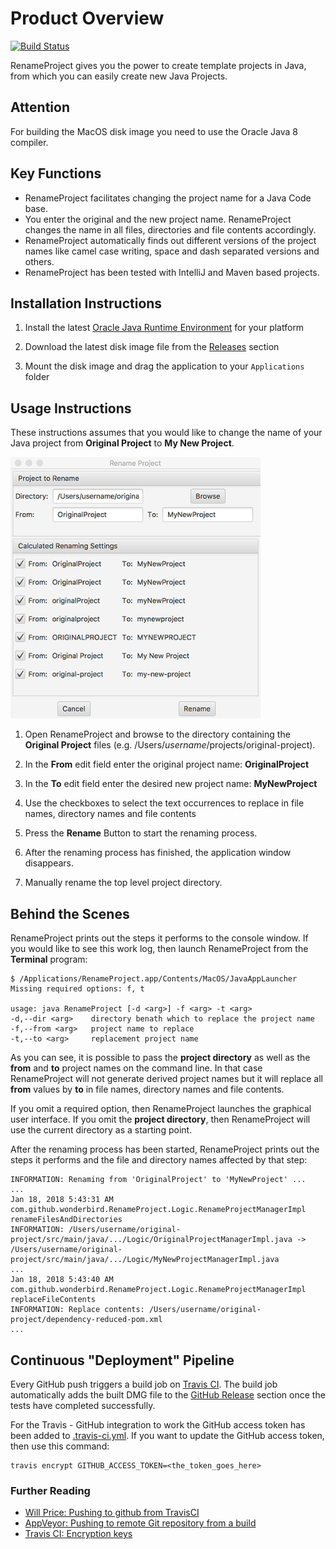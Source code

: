 # Product Overview

[![Build Status](https://travis-ci.org/wonderbird/rename-project.svg?branch=master)](https://travis-ci.org/wonderbird/rename-project)

RenameProject gives you the power to create template projects in Java,
from which you can easily create new Java Projects.

## Attention

For building the MacOS disk image you need to use the Oracle Java 8 compiler.

## Key Functions

* RenameProject facilitates changing the project name for a Java Code base.
* You enter the original and the new project name. RenameProject
  changes the name in all files, directories and file contents accordingly.
* RenameProject automatically finds out different versions of the
  project names like camel case writing, space and dash separated versions
  and others.
* RenameProject has been tested with IntelliJ and Maven based projects.

## Installation Instructions

1. Install the latest [Oracle Java Runtime Environment](https://java.com/en/download/)
   for your platform

1. Download the latest disk image file from the [Releases](../../releases) section

1. Mount the disk image and drag the application to your `Applications` folder

## Usage Instructions

These instructions assumes that you would like to change the name of
your Java project from **Original Project** to **My New Project**.

<img alt="Screenshot of the RenameProject Graphical User Interface" src="https://github.com/wonderbird/rename-project/blob/master/doc/screenshot.png" width="400" />

1. Open RenameProject and browse to the directory containing the
   **Original Project** files (e.g. /Users/*username*/projects/original-project).

1. In the **From** edit field enter the original project name:
   **OriginalProject**

1. In the **To** edit field enter the desired new project name:
   **MyNewProject**

1. Use the checkboxes to select the text occurrences to replace in
   file names, directory names and file contents

1. Press the **Rename** Button to start the renaming process.

1. After the renaming process has finished, the application window
   disappears.

1. Manually rename the top level project directory.

## Behind the Scenes

RenameProject prints out the steps it performs to the console window. If
you would like to see this work log, then launch RenameProject from
the **Terminal** program:

```
$ /Applications/RenameProject.app/Contents/MacOS/JavaAppLauncher
Missing required options: f, t

usage: java RenameProject [-d <arg>] -f <arg> -t <arg>
-d,--dir <arg>    directory benath which to replace the project name
-f,--from <arg>   project name to replace
-t,--to <arg>     replacement project name
```

As you can see, it is possible to pass the **project directory** as
well as the **from** and **to** project names on the command line.
In that case RenameProject will not generate derived project names but
it will replace all **from** values by **to** in file names, directory
names and file contents.

If you omit a required option, then RenameProject launches the graphical
user interface. If you omit the **project directory**, then RenameProject
will use the current directory as a starting point.

After the renaming process has been started, RenameProject prints out
the steps it performs and the file and directory names affected by
that step:

```
INFORMATION: Renaming from 'OriginalProject' to 'MyNewProject' ...
...
Jan 18, 2018 5:43:31 AM com.github.wonderbird.RenameProject.Logic.RenameProjectManagerImpl renameFilesAndDirectories
INFORMATION: /Users/username/original-project/src/main/java/.../Logic/OriginalProjectManagerImpl.java -> /Users/username/original-project/src/main/java/.../Logic/MyNewProjectManagerImpl.java
...
Jan 18, 2018 5:43:40 AM com.github.wonderbird.RenameProject.Logic.RenameProjectManagerImpl replaceFileContents
INFORMATION: Replace contents: /Users/username/original-project/dependency-reduced-pom.xml
...
```

## Continuous "Deployment" Pipeline

Every GitHub push triggers a build job on [Travis CI](https://travis-ci.org/wonderbird/rename-project).
The build job automatically adds the built DMG file to the [GitHub Release](https://github.com/wonderbird/rename-project/releases)
section once the tests have completed successfully.

For the Travis - GitHub integration to work the GitHub access token has
been added to [.travis-ci.yml](https://github.com/wonderbird/rename-project/blob/master/.travis.yml).
If you want to update the GitHub access token, then use this command: 

```
travis encrypt GITHUB_ACCESS_TOKEN=<the_token_goes_here>
```

### Further Reading
- [Will Price: Pushing to github from TravisCI](https://gist.github.com/willprice/e07efd73fb7f13f917ea)
- [AppVeyor: Pushing to remote Git repository from a build](https://www.appveyor.com/docs/how-to/git-push/)
- [Travis CI: Encryption keys](https://docs.travis-ci.com/user/encryption-keys/)
